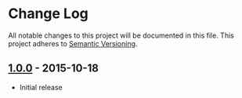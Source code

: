 # Change Log
All notable changes to this project will be documented in this file.
This project adheres to [Semantic Versioning](http://semver.org/).


## [1.0.0] - 2015-10-18
- Initial release

[1.0.0]: https://github.com/MMore/jira2lametric/tree/v1.0.0
